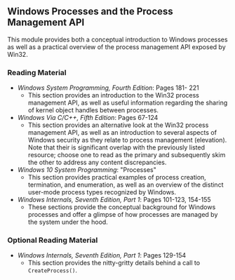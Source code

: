 ## Windows Processes and the Process Management API

This module provides both a conceptual introduction to Windows processes as well as a practical overview of the process management API exposed by Win32.

### Reading Material

- _Windows System Programming, Fourth Edition_: Pages 181- 221
    - This section provides an introduction to the Win32 process management API, as well as useful information regarding the sharing of kernel object handles between processes.
- _Windows Via C/C++, Fifth Edition_: Pages 67-124
    - This section provides an alternative look at the Win32 process management API, as well as an introduction to several aspects of Windows security as they relate to process management (elevation). Note that their is significant overlap with the previously listed resource; choose one to read as the primary and subsequently skim the other to address any content discrepancies.
- _Windows 10 System Programming_: "Processes"
    - This section provides practical examples of process creation, termination, and enumeration, as well as an overview of the distinct user-mode process types recognized by Windows.
- _Windows Internals, Seventh Edition, Part 1_: Pages 101-123, 154-155
    - These sections provide the conceptual background for Windows processes and offer a glimpse of how processes are managed by the system under the hood.

### Optional Reading Material

- _Windows Internals, Seventh Edition, Part 1_: Pages 129-154
    - This section provides the nitty-gritty details behind a call to `CreateProcess()`.
